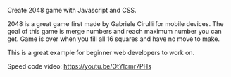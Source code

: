 Create 2048 game with Javascript and CSS. 

2048 is a great game first made by Gabriele Cirulli for mobile devices.
The goal of this game is merge numbers and reach maximum number you can get.
Game is over when you fill all 16 squares and have no move to make.

This is a great example for beginner web developers to work on.

Speed code video: 
https://youtu.be/OtYIcmr7PHs

